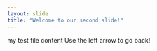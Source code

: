 ```yaml
---
layout: slide
title: "Welcome to our second slide!"
---
```

my test file content
Use the left arrow to go back!
